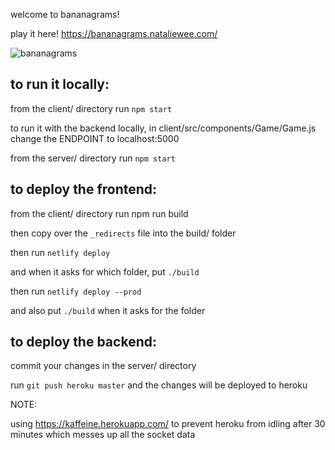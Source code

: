 welcome to bananagrams!

play it here! https://bananagrams.nataliewee.com/

<img src="https://media.giphy.com/media/l1TYoiaAaPTnsxXz7j/giphy.gif" alt="bananagrams" />


## to run it locally:

from the client/ directory run `npm start`

to run it with the backend locally, in client/src/components/Game/Game.js change the ENDPOINT to localhost:5000

from the server/ directory run `npm start`

## to deploy the frontend:

from the client/ directory run npm run build

then copy over the `_redirects` file into the build/ folder

then run `netlify deploy`

and when it asks for which folder, put `./build`

then run `netlify deploy --prod`

and also put `./build` when it asks for the folder

## to deploy the backend:

commit your changes in the server/ directory

run `git push heroku master` and the changes will be deployed to heroku

NOTE:

using https://kaffeine.herokuapp.com/ to prevent heroku from idling after 30 minutes which messes up all the socket data
